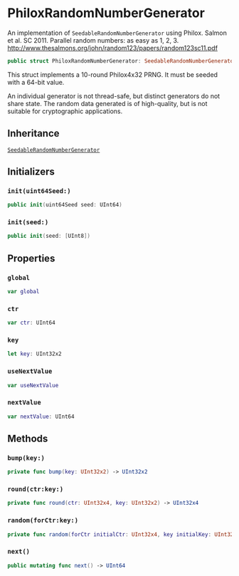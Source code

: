 # PhiloxRandomNumberGenerator

An implementation of `SeedableRandomNumberGenerator` using Philox.
Salmon et al. SC 2011. Parallel random numbers: as easy as 1, 2, 3.
http://www.thesalmons.org/john/random123/papers/random123sc11.pdf

``` swift
public struct PhiloxRandomNumberGenerator: SeedableRandomNumberGenerator
```

This struct implements a 10-round Philox4x32 PRNG. It must be seeded with
a 64-bit value.

An individual generator is not thread-safe, but distinct generators do not
share state. The random data generated is of high-quality, but is not
suitable for cryptographic applications.

## Inheritance

[`SeedableRandomNumberGenerator`](/SeedableRandomNumberGenerator)

## Initializers

### `init(uint64Seed:)`

``` swift
public init(uint64Seed seed: UInt64)
```

### `init(seed:)`

``` swift
public init(seed: [UInt8])
```

## Properties

### `global`

``` swift
var global
```

### `ctr`

``` swift
var ctr: UInt64
```

### `key`

``` swift
let key: UInt32x2
```

### `useNextValue`

``` swift
var useNextValue
```

### `nextValue`

``` swift
var nextValue: UInt64
```

## Methods

### `bump(key:)`

``` swift
private func bump(key: UInt32x2) -> UInt32x2
```

### `round(ctr:key:)`

``` swift
private func round(ctr: UInt32x4, key: UInt32x2) -> UInt32x4
```

### `random(forCtr:key:)`

``` swift
private func random(forCtr initialCtr: UInt32x4, key initialKey: UInt32x2) -> UInt32x4
```

### `next()`

``` swift
public mutating func next() -> UInt64
```

